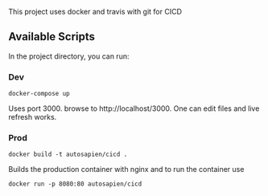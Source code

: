 This project uses docker and travis with git for CICD

## Available Scripts

In the project directory, you can run:

### Dev

`docker-compose up` 

Uses port 3000. browse to http://localhost/3000. One can edit files and live refresh works.

### Prod

`docker build -t autosapien/cicd .`

Builds the production container with nginx and to run the container use

`docker run -p 8080:80 autosapien/cicd`
